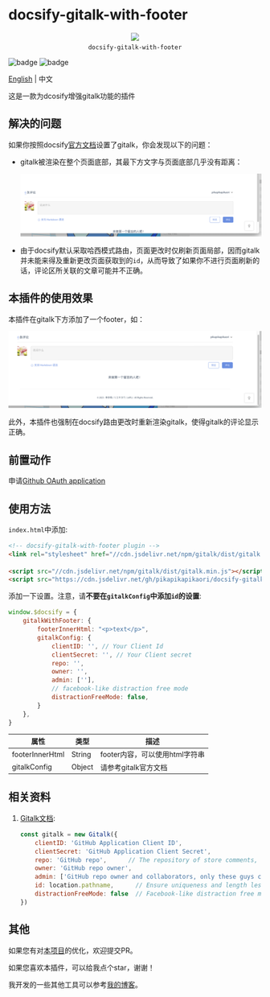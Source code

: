# docsify-gitalk-with-footer

<p align="center">
  <img src="https://docsify.js.org/_media/icon.svg" />
  <br />
  <code>docsify-gitalk-with-footer</code>
</p>

![badge](https://img.shields.io/github/license/pikapikapikaori/docsify-gitalk-with-footer) ![badge](https://img.shields.io/github/last-commit/pikapikapikaori/docsify-gitalk-with-footer)

[English](/) | 中文

这是一款为dcosify增强gitalk功能的插件

## 解决的问题

如果你按照docsify[官方文档](https://docsify.js.org/#/plugins?id=gitalk)设置了gitalk，你会发现以下的问题：

- gitalk被渲染在整个页面底部，其最下方文字与页面底部几乎没有距离：

    ![picture](../resources/gitalk-default.png)

- 由于docsify默认采取哈西模式路由，页面更改时仅刷新页面局部，因而gitalk并未能来得及重新更改页面获取到的`id`，从而导致了如果你不进行页面刷新的话，评论区所关联的文章可能并不正确。

## 本插件的使用效果

本插件在gitalk下方添加了一个footer，如：

![picture](../resources/gitalk-with-this-plugin.png)

此外，本插件也强制在docsify路由更改时重新渲染gitalk，使得gitalk的评论显示正确。

## 前置动作

申请[Github OAuth application](https://github.com/settings/applications/new)

## 使用方法

`index.html`中添加:

```html
<!-- docsify-gitalk-with-footer plugin -->
<link rel="stylesheet" href="//cdn.jsdelivr.net/npm/gitalk/dist/gitalk.css" />

<script src="//cdn.jsdelivr.net/npm/gitalk/dist/gitalk.min.js"></script>
<script src="https://cdn.jsdelivr.net/gh/pikapikapikaori/docsify-gitalk-with-footer/src/gitalkWithFooter.js"></script>
```

添加一下设置。注意，请**不要在`gitalkConfig`中添加`id`的设置**:

```js
window.$docsify = {
    gitalkWithFooter: {
        footerInnerHtml: "<p>text</p>",
        gitalkConfig: {
            clientID: '', // Your Client Id
            clientSecret: '', // Your Client secret
            repo: '',
            owner: '',
            admin: [''],
            // facebook-like distraction free mode
            distractionFreeMode: false,
        }
    },
}
```

| 属性            | 类型   | 描述                           |
| --------------- | ------ | ------------------------------ |
| footerInnerHtml | String | footer内容，可以使用html字符串 |
| gitalkConfig    | Object | 请参考gitalk官方文档           |

## 相关资料

1. [Gitalk文档](https://github.com/gitalk/gitalk):

    ```js
    const gitalk = new Gitalk({
        clientID: 'GitHub Application Client ID',
        clientSecret: 'GitHub Application Client Secret',
        repo: 'GitHub repo',      // The repository of store comments,
        owner: 'GitHub repo owner',
        admin: ['GitHub repo owner and collaborators, only these guys can initialize github issues'],
        id: location.pathname,      // Ensure uniqueness and length less than 50
        distractionFreeMode: false  // Facebook-like distraction free mode
    })
    ```

## 其他

如果您有对[本项目](https://github.com/pikapikapikaori/docsify-gitalk-with-footer)的优化，欢迎提交PR。

如果您喜欢本插件，可以给我点个star，谢谢！

我开发的一些其他工具可以参考[我的博客](https://pikapikapikaori.github.io/pikapikapi-blog/#/ITtech/)。
